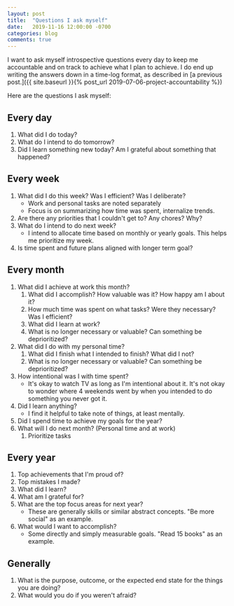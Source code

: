 ```yaml
---
layout: post
title:  "Questions I ask myself"
date:   2019-11-16 12:00:00 -0700
categories: blog
comments: true
---
```


I want to ask myself introspective questions every day to keep me accountable and on track to achieve what I plan to achieve. I do end up writing the answers down in a time-log format, as described in [a previous post.]({{ site.baseurl }}{% post_url 2019-07-06-project-accountability %})

Here are the questions I ask myself: 

## Every day
1. What did I do today? 
1. What do I intend to do tomorrow? 
1. Did I learn something new today? Am I grateful about something that happened? 

## Every week
1. What did I do this week? Was I efficient? Was I deliberate?
   * Work and personal tasks are noted separately
   * Focus is on summarizing how time was spent, internalize trends.
1. Are there any priorities that I couldn't get to? Any chores? Why?  
1. What do I intend to do next week?
   * I intend to allocate time based on monthly or yearly goals. This helps me prioritize my week. 
1. Is time spent and future plans aligned with longer term goal? 

## Every month
1. What did I achieve at work this month?
   1. What did I accomplish? How valuable was it? How happy am I about it?
   1. How much time was spent on what tasks? Were they necessary? Was I efficient? 
   1. What did I learn at work?
   1. What is no longer necessary or valuable? Can something be deprioritized?
1. What did I do with my personal time?
   1. What did I finish what I intended to finish? What did I not?
   1. What is no longer necessary or valuable? Can something be deprioritized? 
1. How intentional was I with time spent? 
   * It's okay to watch TV as long as I'm intentional about it. It's not okay to wonder where 4 weekends went by when you intended to do something you never got it. 
1. Did I learn anything? 
   * I find it helpful to take note of things, at least mentally. 
1. Did I spend time to achieve my goals for the year?
1. What will I do next month? (Personal time and at work)
   1. Prioritize tasks
   
## Every year
1. Top achievements that I'm proud of?
1. Top mistakes I made?
1. What did I learn? 
1. What am I grateful for? 
1. What are the top focus areas for next year?
   * These are generally skills or similar abstract concepts. "Be more social" as an example.
1. What would I want to accomplish? 
   * Some directly and simply measurable goals. "Read 15 books" as an example.

## Generally
1. What is the purpose, outcome, or the expected end state for the things you are doing?
1. What would you do if you weren't afraid?
